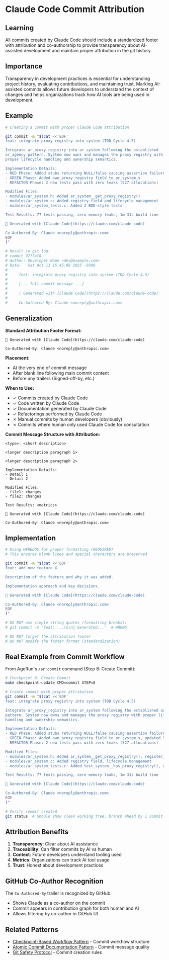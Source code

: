 # Claude Code Commit Attribution

## Learning
All commits created by Claude Code should include a standardized footer with attribution and co-authorship to provide transparency about AI-assisted development and maintain proper attribution in the git history.

## Importance
Transparency in development practices is essential for understanding project history, evaluating contributions, and maintaining trust. Marking AI-assisted commits allows future developers to understand the context of changes and helps organizations track how AI tools are being used in development.

## Example
```bash
# Creating a commit with proper Claude Code attribution

git commit -m "$(cat <<'EOF'
feat: integrate proxy registry into system (TDD Cycle 4.5)

Integrate ar_proxy_registry into ar_system following the established
ar_agency pattern. System now owns and manages the proxy registry with
proper lifecycle handling and ownership semantics.

Implementation Details:
- RED Phase: Added stubs returning NULL/false causing assertion failures
- GREEN Phase: Added own_proxy_registry field to ar_system_s
- REFACTOR Phase: 2 new tests pass with zero leaks (527 allocations)

Modified Files:
- modules/ar_system.h: Added ar_system__get_proxy_registry()
- modules/ar_system.c: Added registry field and lifecycle management
- modules/ar_system_tests.c: Added 2 BDD-style tests

Test Results: 77 tests passing, zero memory leaks, 1m 31s build time

🤖 Generated with [Claude Code](https://claude.com/claude-code)

Co-Authored-By: Claude <noreply@anthropic.com>
EOF
)"

# Result in git log:
# commit 37f7af8
# Author: Developer Name <dev@example.com>
# Date:   Sat Oct 11 15:45:00 2025 -0300
#
#     feat: integrate proxy registry into system (TDD Cycle 4.5)
#
#     [... full commit message ...]
#
#     🤖 Generated with [Claude Code](https://claude.com/claude-code)
#
#     Co-Authored-By: Claude <noreply@anthropic.com>
```

## Generalization
**Standard Attribution Footer Format:**

```
🤖 Generated with [Claude Code](https://claude.com/claude-code)

Co-Authored-By: Claude <noreply@anthropic.com>
```

**Placement:**
- At the very end of commit message
- After blank line following main commit content
- Before any trailers (Signed-off-by, etc.)

**When to Use:**
- ✓ Commits created by Claude Code
- ✓ Code written by Claude Code
- ✓ Documentation generated by Claude Code
- ✓ Refactorings performed by Claude Code
- ✗ Manual commits by human developers (obviously)
- ✗ Commits where human only used Claude Code for consultation

**Commit Message Structure with Attribution:**
```
<type>: <short description>

<longer description paragraph 1>

<longer description paragraph 2>

Implementation Details:
- Detail 1
- Detail 2

Modified Files:
- file1: changes
- file2: changes

Test Results: <metrics>

🤖 Generated with [Claude Code](https://claude.com/claude-code)

Co-Authored-By: Claude <noreply@anthropic.com>
```

## Implementation
```bash
# Using HEREDOC for proper formatting (REQUIRED)
# This ensures blank lines and special characters are preserved

git commit -m "$(cat <<'EOF'
feat: add new feature X

Description of the feature and why it was added.

Implementation approach and key decisions.

🤖 Generated with [Claude Code](https://claude.com/claude-code)

Co-Authored-By: Claude <noreply@anthropic.com>
EOF
)"

# DO NOT use simple string quotes (formatting breaks):
# git commit -m "feat: ...\n\n🤖 Generated..."  # WRONG

# DO NOT forget the attribution footer
# DO NOT modify the footer format (standardization)
```

## Real Example from Commit Workflow
From AgeRun's `/ar:commit` command (Step 8: Create Commit):

```bash
# Checkpoint 8: Create Commit
make checkpoint-update CMD=commit STEP=8

# Create commit with proper attribution
git commit -m "$(cat <<'EOF'
feat: integrate proxy registry into system (TDD Cycle 4.5)

Integrate ar_proxy_registry into ar_system following the established ar_agency
pattern. System now owns and manages the proxy registry with proper lifecycle
handling and ownership semantics.

Implementation Details:
- RED Phase: Added stubs returning NULL/false causing assertion failures
- GREEN Phase: Added own_proxy_registry field to ar_system_s, updated lifecycle
- REFACTOR Phase: 2 new tests pass with zero leaks (527 allocations)

Modified Files:
- modules/ar_system.h: Added ar_system__get_proxy_registry(), register_proxy()
- modules/ar_system.c: Added registry field, lifecycle management
- modules/ar_system_tests.c: Added test_system__has_proxy_registry(), register

Test Results: 77 tests passing, zero memory leaks, 1m 31s build time

🤖 Generated with [Claude Code](https://claude.com/claude-code)

Co-Authored-By: Claude <noreply@anthropic.com>
EOF
)"

# Verify commit created
git status  # Should show clean working tree, branch ahead by 1 commit
```

## Attribution Benefits
1. **Transparency**: Clear about AI assistance
2. **Traceability**: Can filter commits by AI vs human
3. **Context**: Future developers understand tooling used
4. **Metrics**: Organizations can track AI tool usage
5. **Trust**: Honest about development practices

## GitHub Co-Author Recognition
The `Co-Authored-By` trailer is recognized by GitHub:
- Shows Claude as a co-author on the commit
- Commit appears in contribution graph for both human and AI
- Allows filtering by co-author in GitHub UI

## Related Patterns
- [Checkpoint-Based Workflow Pattern](checkpoint-based-workflow-pattern.md) - Commit workflow structure
- [Atomic Commit Documentation Pattern](atomic-commit-documentation-pattern.md) - Commit message quality
- [Git Safety Protocol](../AGENTS.md#git-safety-protocol) - Commit creation rules
